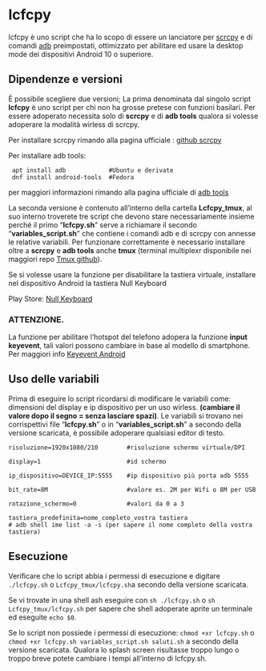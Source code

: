 # lcfcpy

lcfcpy è uno script che ha lo scopo di essere un lanciatore per [scrcpy] e di comandi [adb] preimpostati, ottimizzato per abilitare ed usare la desktop mode dei dispositivi Android 10 o superiore.

## Dipendenze e versioni

È possibile scegliere due versioni; 
La prima denominata dal singolo script **lcfcpy** è uno script per chi non ha grosse pretese con funzioni basilari. Per essere adoperato necessita solo di **scrcpy** e di **adb tools** qualora si volesse adoperare la modalità wirless di scrcpy.

Per installare scrcpy rimando alla pagina ufficiale : [github scrcpy]

[github scrcpy]: https://github.com/Genymobile/scrcpy
[scrcpy]: https://github.com/Genymobile/scrcpy

Per installare adb tools:

```
 apt install adb            #Ubuntu e derivate
 dnf install android-tools  #Fedora
```

per maggiori informazioni rimando alla pagina ufficiale di [adb tools]

[adb tools]: https://developer.android.com/studio/command-line/adb
[adb]: https://developer.android.com/studio/command-line/adb

La seconda versione è contenuto all’interno della cartella **Lcfcpy_tmux**,  al suo interno troverete tre script che devono stare necessariamente insieme perché il primo “**lcfcpy.sh**” serve a richiamare il secondo “**variables_script.sh**” che contiene i comandi adb e di scrcpy con annesse le relative variabili. Per funzionare correttamente è necessario installare oltre a **scrcpy** e **adb tools** anche **tmux** (terminal multiplexr disponibile nei maggiori repo [Tmux github]).

[Tmux github]: https://github.com/tmux/tmux/wiki

Se si volesse usare la funzione per disabilitare la tastiera virtuale, installare nel dispositivo Android la tastiera Null Keyboard

Play Store: [Null Keyboard]

[Null Keyboard]: https://play.google.com/store/apps/details?id=com.wparam.nullkeyboard&hl=it&gl=IT

### ATTENZIONE.

La funzione per abilitare l’hotspot del telefono adopera la funzione **input keyevent**, tali valori possono cambiare in base al modello di smartphone.
Per maggiori info [Keyevent Android]

[Keyevent Android]: https://developer.android.com/reference/android/view/KeyEvent.htm

## Uso delle variabili

Prima di eseguire lo script ricordarsi di modificare le variabili come: dimensioni del display e ip dispositivo per un uso wirless. **(cambiare il valore dopo il segno = senza lasciare spazi)**. 
Le variabili si trovano nei corrispettivi file “**lcfcpy.sh**” o in “**variables_script.sh**” a secondo della versione scaricata, è possibile adoperare qualsiasi editor di testo.

```
risoluzione=1920x1080/210        #risoluzione schermo virtuale/DPI

display=1                        #id schermo

ip_dispositivo=DEVICE_IP:5555    #ip dispositivo più porta adb 5555

bit_rate=8M                      #valore es. 2M per Wifi o 8M per USB

rotazione_schermo=0              #valori da 0 a 3

tastiera_predefinita=nome_completo_vostra tastiera 
# adb shell ime list -a -s (per sapere il nome completo della vostra tastiera)

```
## Esecuzione

Verificare che lo script abbia i permessi di esecuzione e digitare `./lcfcpy.sh` o `Lcfcpy_tmux/lcfcpy.sh`a secondo della versione scaricata.

Se vi trovate in una shell ash eseguire con `sh ./lcfcpy.sh` o `sh Lcfcpy_tmux/lcfcpy.sh` per sapere che shell adoperate aprite un terminale ed eseguite `echo $0`.

Se lo script non possiede i permessi di esecuzione: `chmod +xr lcfcpy.sh` o `chmod +xr lcfcpy.sh variables_script.sh saluti.sh` a secondo della versione scaricata.
Qualora lo splash screen risultasse troppo lungo o troppo breve potete cambiare i tempi all’interno di lcfcpy.sh.